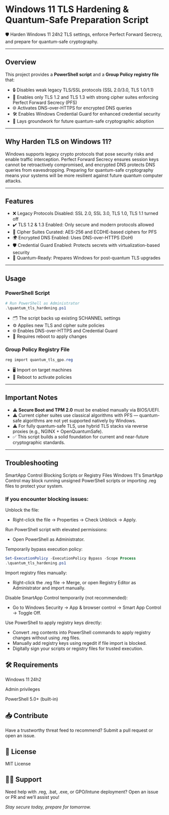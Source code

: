 # Windows 11 TLS Hardening & Quantum-Safe Preparation Script

🛡️ Harden Windows 11 24h2 TLS settings, enforce Perfect Forward Secrecy, and prepare for quantum-safe cryptography.

---

## Overview

This project provides a **PowerShell script** and a **Group Policy registry file** that:

- 🔒 Disables weak legacy TLS/SSL protocols (SSL 2.0/3.0, TLS 1.0/1.1)
- 🔐 Enables only TLS 1.2 and TLS 1.3 with strong cipher suites enforcing Perfect Forward Secrecy (PFS)
- 🌐 Activates DNS-over-HTTPS for encrypted DNS queries
- 🛠️ Enables Windows Credential Guard for enhanced credential security
- 🔮 Lays groundwork for future quantum-safe cryptographic adoption

---

## Why Harden TLS on Windows 11?

Windows supports legacy crypto protocols that pose security risks and enable traffic interception. Perfect Forward Secrecy ensures session keys cannot be retroactively compromised, and encrypted DNS protects DNS queries from eavesdropping. Preparing for quantum-safe cryptography means your systems will be more resilient against future quantum computer attacks.

---

## Features

- ❌ Legacy Protocols Disabled: SSL 2.0, SSL 3.0, TLS 1.0, TLS 1.1 turned off
- ✔️ TLS 1.2 & 1.3 Enabled: Only secure and modern protocols allowed
- 🔑 Cipher Suites Curated: AES-256 and ECDHE-based ciphers for PFS
- 🌍 Encrypted DNS Enabled: Uses DNS-over-HTTPS (DoH)
- 🛡️ Credential Guard Enabled: Protects secrets with virtualization-based security
- 🚀 Quantum-Ready: Prepares Windows for post-quantum TLS upgrades

---

## Usage

### PowerShell Script

```powershell
# Run PowerShell as Administrator
.\quantum_tls_hardening.ps1
```

- 🗂️ The script backs up existing SCHANNEL settings
- ⚙️ Applies new TLS and cipher suite policies
- 🌐 Enables DNS-over-HTTPS and Credential Guard
- 🔄 Requires reboot to apply changes

### Group Policy Registry File

```powershell
reg import quantum_tls_gpo.reg
```

- 🖥️ Import on target machines
- 🔄 Reboot to activate policies

---

## Important Notes

- ⚠️ **Secure Boot and TPM 2.0** must be enabled manually via BIOS/UEFI.
- ⚠️ Current cipher suites use classical algorithms with PFS — quantum-safe algorithms are not yet supported natively by Windows.
- ⚠️ For fully quantum-safe TLS, use hybrid TLS stacks via reverse proxies (e.g., NGINX + OpenQuantumSafe).
- ✅ This script builds a solid foundation for current and near-future cryptographic standards.

---
## Troubleshooting

SmartApp Control Blocking Scripts or Registry Files
Windows 11's SmartApp Control may block running unsigned PowerShell scripts or importing .reg files to protect your system.

### If you encounter blocking issues:

Unblock the file:
- Right-click the file → Properties → Check Unblock → Apply.

Run PowerShell script with elevated permissions:
- Open PowerShell as Administrator.

Temporarily bypass execution policy:
```powershell
Set-ExecutionPolicy -ExecutionPolicy Bypass -Scope Process
.\quantum_tls_hardening.ps1
```
Import registry files manually:
- Right-click the .reg file → Merge, or open Registry Editor as Administrator and import manually.

Disable SmartApp Control temporarily (not recommended):
- Go to Windows Security → App & browser control → Smart App Control → Toggle Off.

Use PowerShell to apply registry keys directly:
- Convert .reg contents into PowerShell commands to apply registry changes without using .reg files.
- Manually add registry keys using regedit if file import is blocked.
- Digitally sign your scripts or registry files for trusted execution.

## 🛠️ Requirements
Windows 11 24h2

Admin privileges

PowerShell 5.0+ (built-in)

## 📥 Contribute

Have a trustworthy threat feed to recommend? Submit a pull request or open an issue.

## 📜 License
MIT License

## 🙋‍♂️ Support
Need help with .reg, .bat, .exe, or GPO/Intune deployment?
Open an issue or PR and we’ll assist you!

*Stay secure today, prepare for tomorrow.*
